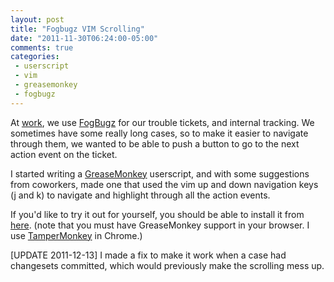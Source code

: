 ```yaml
---
layout: post
title: "Fogbugz VIM Scrolling"
date: "2011-11-30T06:24:00-05:00"
comments: true
categories:
 - userscript
 - vim
 - greasemonkey
 - fogbugz
---
```


At [work](http://www.leafsoftwaresolutions.com), we use [FogBugz](http://www.fogcreek.com/fogbugz) for our trouble tickets, and internal tracking. We sometimes have some really long cases, so to make it easier to navigate through them, we wanted to be able to push a button to go to the next action event on the ticket.

<!-- more -->

I started writing a [GreaseMonkey](http://en.wikipedia.org/wiki/Greasemonkey) userscript, and with some suggestions from coworkers, made one that used the vim up and down navigation keys (j and k) to navigate and highlight through all the action events.

If you'd like to try it out for yourself, you should be able to install it from [here](https://userscripts.org/scripts/review/120404). (note that you must have GreaseMonkey support in your browser. I use [TamperMonkey](https://chrome.google.com/webstore/detail/dhdgffkkebhmkfjojejmpbldmpobfkfo) in Chrome.)

[UPDATE 2011-12-13]
I made a fix to make it work when a case had changesets committed, which would previously make the scrolling mess up.
